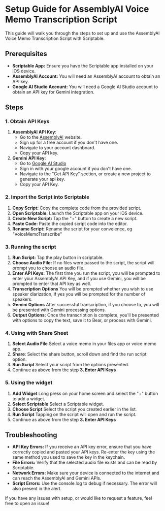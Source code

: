 # Setup Guide for AssemblyAI Voice Memo Transcription Script

This guide will walk you through the steps to set up and use the AssemblyAI Voice Memo Transcription Script with Scriptable.

## Prerequisites

-   **Scriptable App:** Ensure you have the Scriptable app installed on your iOS device.
-   **AssemblyAI Account:** You will need an AssemblyAI account to obtain an API key.
-   **Google AI Studio Account:** You will need a Google AI Studio account to obtain an API key for Gemini integration.

## Steps

### 1. Obtain API Keys

1.  **AssemblyAI API Key:**
    -   Go to the [AssemblyAI](https://www.assemblyai.com/) website.
    -   Sign up for a free account if you don't have one.
    -   Navigate to your account dashboard.
    -   Copy your API key.
2.  **Gemini API Key:**
    -   Go to [Google AI Studio](https://aistudio.google.com/)
    -   Sign in with your google account if you don't have one.
    -   Navigate to the "Get API Key" section, or create a new project to generate your api key.
    -   Copy your API Key.

### 2. Import the Script into Scriptable

1.  **Copy Script:** Copy the complete code from the provided script.
2.  **Open Scriptable:** Launch the Scriptable app on your iOS device.
3.  **Create New Script:** Tap the "+" button to create a new script.
4.  **Paste Code:** Paste the copied script code into the editor.
5.  **Rename Script:** Rename the script for your conveience, eg "VoiceMemoTranscribe"

### 3. Running the script

1.  **Run Script:** Tap the play button in scriptable.
2.  **Choose Audio File:** If no files were passed to the script, the script will prompt you to choose an audio file.
3.  **Enter API Keys:** The first time you run the script, you will be prompted to enter your AssemblyAI API Key, and if you use Gemini, you will be prompted to enter that API key as well.
4. **Transcription Options** You will be prompted whether you wish to use speaker diarization, if yes you will be prompted for the number of speakers.
5. **Gemini Options** After successful transcription, if you choose to, you will be presented with Gemini processing options.
6.  **Output Options:**  Once the transcription is complete, you'll be presented with options to copy the text, save it to Bear, or process with Gemini.

### 4. Using with Share Sheet
1.  **Select Audio File** Select a voice memo in your files app or voice memo app.
2. **Share**: Select the share button, scroll down and find the run script option.
3. **Run Script** Select your script from the options presented.
4. Continue as above from the step **3. Enter API Keys**

### 5. Using the widget

1. **Add Widget** Long press on your home screen and select the "+" button to add a widget.
2. **Select Scriptable** Select a Scriptable widget.
3. **Choose Script** Select the script you created earlier in the list.
4. **Run Script** Tapping on the script will open and run the script.
5. Continue as above from the step **3. Enter API Keys**

## Troubleshooting

-   **API Key Errors:** If you receive an API key error, ensure that you have correctly copied and pasted your API keys. Re-enter the key using the same method you used to save the key in the keychain.
-   **File Errors:** Verify that the selected audio file exists and can be read by Scriptable.
-   **Network Errors:** Make sure your device is connected to the internet and can reach the AssemblyAI and Gemini APIs.
-   **Script Errors:** Use the console.log to debug if necessary. The error will also present in the alert.

If you have any issues with setup, or would like to request a feature, feel free to open an issue!
